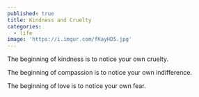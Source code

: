 ```yaml
---
published: true
title: Kindness and Cruelty
categories:
  - life
image: 'https://i.imgur.com/fKayHD5.jpg'
---
```

The beginning of kindness
is to notice your own cruelty.

The beginning of compassion
is to notice your own indifference.

The beginning of love
is to notice your own fear.
